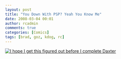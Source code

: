 ```yaml
---
layout: post
title: "You Down With PSP? Yeah You Know Me"
date: 2008-03-04 00:01
author: rcadmin
comments: true
categories: [Comics]
tags: [brad, goz, kdog, rc]
---
```

<a href='http://bitsmack.com/wp/2008/03/04/you-down-with-psp-yeah-you-know-me/'><img src='http://bitsmack.com/wp/wp-content/uploads/2008/03/20080304.jpg' title='I hope I get this figured out before I complete Daxter' /></a>
